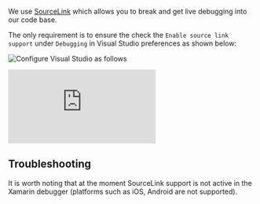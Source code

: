 
We use [SourceLink](https://docs.microsoft.com/en-us/dotnet/standard/library-guidance/sourcelink) which allows you to break and get live debugging into our code base.

The only requirement is to ensure the check the `Enable source link support` under `Debugging`  in Visual Studio preferences as shown below:

![Configure Visual Studio as follows](~/images/sourcelink-howto.png)

<div class="youtube-video-container"><iframe src="https://www.youtube.com/embed/gyRGhCQPkB4" title="YouTube video player" frameborder="0" allow="accelerometer; autoplay; clipboard-write; encrypted-media; gyroscope; picture-in-picture" allowfullscreen></iframe></div>

## Troubleshooting
It is worth noting that at the moment SourceLink support is not active in the Xamarin debugger (platforms such as iOS, Android are not supported).
